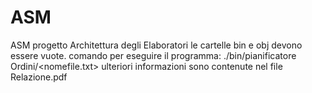 # ASM
ASM progetto Architettura degli Elaboratori
le cartelle bin e obj devono essere vuote.
comando per eseguire il programma: ./bin/pianificatore Ordini/<nomefile.txt>
ulteriori informazioni sono contenute nel file Relazione.pdf

